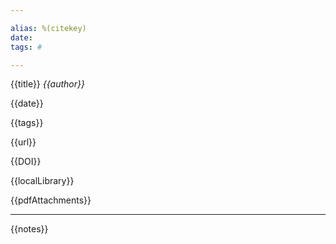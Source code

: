 ```yaml
---

alias: %(citekey)
date:
tags: #

---
```


{{title}}
<cite>{{author}}</cite>

{{date}}

{{tags}}

{{url}}

{{DOI}}

{{localLibrary}}

{{pdfAttachments}}

***

{{notes}}